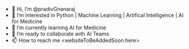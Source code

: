 - 👋 Hi, I’m @pradivGnanaraj
- 👀 I’m interested in Python | Machine Learning | Artifical Intelligence | AI for Medicine
- 🌱 I’m currently learning AI for Medicine
- 💞️ I’m ready to collaborate with AI Teams
- 📫 How to reach me <websiteToBeAddedSoon.here>

<!---
pradivGnanaraj/pradivGnanaraj is a ✨ special ✨ repository because its `README.md` (this file) appears on your GitHub profile.
You can click the Preview link to take a look at your changes.
--->
